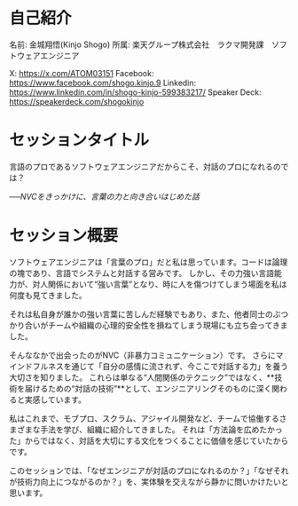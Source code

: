# 自己紹介

名前: 金城翔悟(Kinjo Shogo)
所属: 楽天グループ株式会社　ラクマ開発課　ソフトウェアエンジニア

X: https://x.com/ATOM03151
Facebook: https://www.facebook.com/shogo.kinjo.9
Linkedin: https://www.linkedin.com/in/shogo-kinjo-599383217/
Speaker Deck: https://speakerdeck.com/shogokinjo

# セッションタイトル

言語のプロであるソフトウェアエンジニアだからこそ、対話のプロになれるのでは？

*──NVCをきっかけに、言葉の力と向き合いはじめた話*

# セッション概要

ソフトウェアエンジニアは「言葉のプロ」だと私は思っています。コードは論理の塊であり、言語でシステムと対話する営みです。
しかし、その力強い言語能力が、対人関係において“強い言葉”となり、時に人を傷つけてしまう場面を私は何度も見てきました。

それは私自身が誰かの強い言葉に苦しんだ経験でもあり、また、他者同士のぶつかり合いがチームや組織の心理的安全性を損ねてしまう現場にも立ち会ってきました。

そんななかで出会ったのがNVC（非暴力コミュニケーション）です。
さらにマインドフルネスを通じて「自分の感情に流されず、今ここで対話する力」を養う大切さを知りました。
これらは単なる“人間関係のテクニック”ではなく、**技術を届けるための“対話の技術”**として、エンジニアリングそのものに深く関わると実感しています。

私はこれまで、モブプロ、スクラム、アジャイル開発など、チームで協働するさまざまな手法を学び、組織に紹介してきました。
それは「方法論を広めたかった」からではなく、対話を大切にする文化をつくることに価値を感じていたからです。

このセッションでは、「なぜエンジニアが対話のプロになれるのか？」「なぜそれが技術力向上につながるのか？」を、実体験を交えながら静かに問いかけたいと思います。
